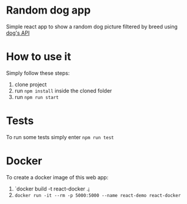# Random dog app

Simple react app to show a random dog picture filtered by breed using [dog's API](https://dog.ceo/dog-api/)


# How to use it

Simply follow these steps:

1. clone project
2. run `npm install` inside the cloned folder
3. run `npm run start` 

# Tests

To run some tests simply enter `npm run test`

# Docker

To create a docker image of this web app:

1. `docker build -t react-docker .¡
2. `docker run -it --rm -p 5000:5000 --name react-demo react-docker`